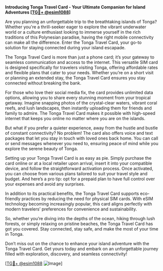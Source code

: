**Introducing Tonga Travel Card - Your Ultimate Companion for Island Adventures [[TG💪+ @esim1088](https://t.me/s/esim1088)]**

Are you planning an unforgettable trip to the breathtaking islands of Tonga? Whether you're a thrill-seeker eager to explore the vibrant underwater world or a culture enthusiast looking to immerse yourself in the rich traditions of this Polynesian paradise, having the right mobile connectivity can make all the difference. Enter the Tonga Travel Card, your go-to solution for staying connected during your island escapade.

The Tonga Travel Card is more than just a phone card; it’s your gateway to seamless communication and access to the internet. This versatile SIM card is designed specifically for travelers visiting Tonga, offering affordable rates and flexible plans that cater to your needs. Whether you’re on a short visit or planning an extended stay, the Tonga Travel Card ensures you stay connected without breaking the bank.

For those who love their social media fix, the card provides unlimited data options, allowing you to share every stunning moment from your tropical getaway. Imagine snapping photos of the crystal-clear waters, vibrant coral reefs, and lush landscapes, then instantly uploading them for friends and family to admire. The Tonga Travel Card makes it possible with high-speed internet that keeps you online no matter where you are on the islands.

But what if you prefer a quieter experience, away from the hustle and bustle of constant connectivity? No problem! The card also offers voice and text packages that let you stay in touch with loved ones back home. You can call or send messages whenever you need to, ensuring peace of mind while you explore the serene beauty of Tonga.

Setting up your Tonga Travel Card is as easy as pie. Simply purchase the card online or at a local retailer upon arrival, insert it into your compatible device, and follow the straightforward activation process. Once activated, you can choose from various plans tailored to suit your travel style and budget. And here’s a pro tip: opt for a prepaid plan to have full control over your expenses and avoid any surprises.

In addition to its practical benefits, the Tonga Travel Card supports eco-friendly practices by reducing the need for physical SIM cards. With eSIM technology becoming increasingly popular, this card aligns perfectly with modern travelers’ preferences for convenience and sustainability.

So, whether you’re diving into the depths of the ocean, hiking through lush forests, or simply relaxing on pristine beaches, the Tonga Travel Card has got you covered. Stay connected, stay safe, and make the most of your time in Tonga. 

Don’t miss out on the chance to enhance your island adventure with the Tonga Travel Card. Get yours today and embark on an unforgettable journey filled with exploration, discovery, and seamless connectivity!

[[TG💪+ @esim1088](https://t.me/s/esim1088) ![Image](https://i.postimg.cc/Y0z9fWf4/image.png)]